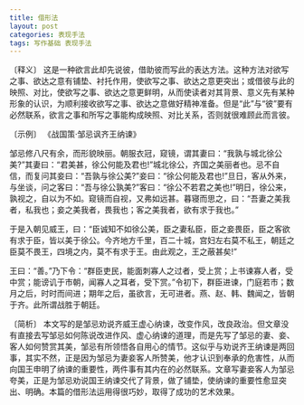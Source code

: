 ```yaml
---
title: 借形法
layout: post
categories: 表现手法
tags: 写作基础 表现手法
---
```


〔释义〕 这是一种欲言此却先说彼，借助彼而写此的表达方法。这种方法对欲写之事、欲达之意有铺垫、衬托作用，使欲写之事、欲达之意更突出；或借彼与此的映照、对比，使欲写之事、欲达之意更鲜明，从而使读者对其背景、意义先有某种形象的认识，为顺利接收欲写之事、欲达之意做好精神准备。但是“此”与“彼”要有必然联系，欲言之事和所写之事能构成映照、对比关系，否则就很难顾此而言彼。

〔示例〕 《战国策·邹忌讽齐王纳谏》

邹忌修八尺有余，而形貌映丽。朝服衣冠，窥镜，谓其妻曰：“我孰与城北徐公美?”其妻曰：“君美甚，徐公何能及君也!”城北徐公，齐国之美丽者也。忌不自信，而复问其妾曰：“吾孰与徐公美?”妾曰：“徐公何能及君也!”旦日，客从外来，与坐谈，问之客曰：“吾与徐公孰美?”客曰：“徐公不若君之美也!”明日，徐公来，孰视之，自以为不如。窥镜而自视，又弗如远甚。暮寝而思之，曰：“吾妻之美我者，私我也；妾之美我者，畏我也；客之美我者，欲有求于我也。”

于是入朝见威王，曰：“臣诚知不如徐公美，臣之妻私臣，臣之妾畏臣，臣之客欲有求于臣，皆以美于徐公。今齐地方千里，百二十城，宫妇左右莫不私王，朝廷之臣莫不畏王，四境之内，莫不有求于王。由此观之，王之蔽甚矣!”

王曰：“善。”乃下令：“群臣吏民，能面刺寡人之过者，受上赏；上书谏寡人者，受中赏；能谤讥于市朝，闻寡人之耳者，受下赏。”令初下，群臣进谏，门庭若市；数月之后，时时而间进；期年之后，虽欲言，无可进者。燕、赵、韩、魏闻之，皆朝于齐。此所谓战胜于朝廷。

〔简析〕 本文写的是邹忌劝说齐威王虚心纳谏，改变作风，改良政治。但文章没有直接去写邹忌如何陈说改进作风、虚心纳谏的道理，而是先写了邹忌的妻、妾、客人如何赞赏其美，邹忌有所领悟各自用心的情节。这似乎与劝说齐王纳谏是两回事，其实不然，正是因为邹忌为妻妾客人所赞美，他才认识到奉承的危害性，从而向国王申明了纳谏的重要性，两件事有其内在的必然联系。文章写妻妾客人为邹忌夸美，正是为邹忌劝说国王纳谏交代了背景，做了铺垫，使纳谏的重要性愈显突出、明确。本篇的借形法运用得很巧妙，取得了成功的艺术效果。 